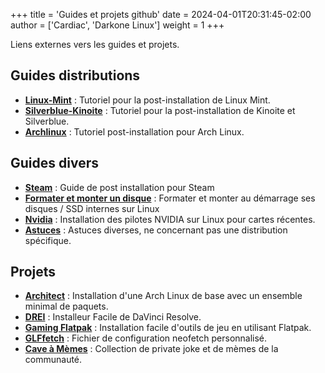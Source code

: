 +++
title = 'Guides et projets github'
date = 2024-04-01T20:31:45-02:00
author = ['Cardiac', 'Darkone Linux']
weight = 1
+++

Liens externes vers les guides et projets.

## Guides distributions

- **[Linux-Mint](https://github.com/Gaming-Linux-FR/guide-mint)** : Tutoriel pour la post-installation de Linux Mint.
- **[Silverblue-Kinoite](https://github.com/Gaming-Linux-FR/post-install-silverblue-kinoite)** : Tutoriel pour la post-installation de Kinoite et Silverblue.
- **[Archlinux](https://github.com/Gaming-Linux-FR/tuto-archlinux-fr)** : Tutoriel post-installation pour Arch Linux.

## Guides divers

- **[Steam](https://github.com/Gaming-Linux-FR/steam-post-install)** : Guide de post installation pour Steam
- **[Formater et monter un disque](https://github.com/Gaming-Linux-FR/guide-formater-monter/tree/main)** : Formater et monter au démarrage ses disques / SSD internes sur Linux
- **[Nvidia](https://github.com/Gaming-Linux-FR/guide-nvidia)** : Installation des pilotes NVIDIA sur Linux pour cartes récentes.
- **[Astuces](https://github.com/Gaming-Linux-FR/glf-astuces)** : Astuces diverses, ne concernant pas une distribution spécifique.

## Projets

- **[Architect](https://github.com/Gaming-Linux-FR/Architect)** : Installation d'une Arch Linux de base avec un ensemble minimal de paquets.
- **[DREI](https://github.com/Gaming-Linux-FR/drei)** : Installeur Facile de DaVinci Resolve.
- **[Gaming Flatpak](https://github.com/Gaming-Linux-FR/Gaming-Flatpak)** : Installation facile d'outils de jeu en utilisant Flatpak.
- **[GLFfetch](https://github.com/Gaming-Linux-FR/GLFfetch)** : Fichier de configuration neofetch personnalisé.
- **[Cave à Mèmes](https://github.com/Gaming-Linux-FR/meme-vault)** : Collection de private joke et de mèmes de la communauté.